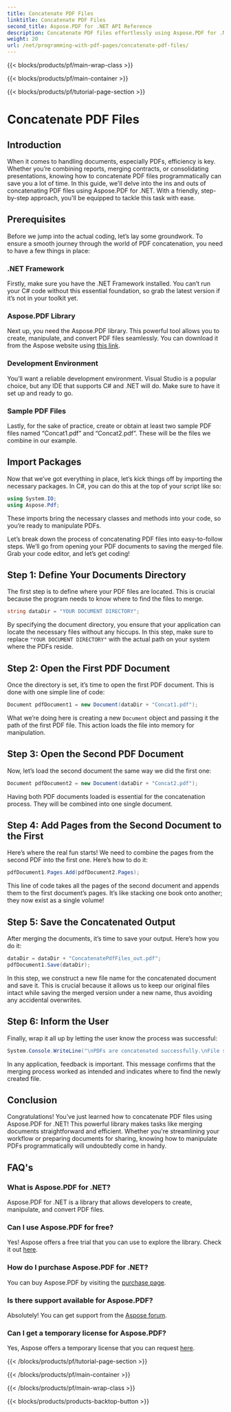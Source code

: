 ```yaml
---
title: Concatenate PDF Files
linktitle: Concatenate PDF Files
second_title: Aspose.PDF for .NET API Reference
description: Concatenate PDF files effortlessly using Aspose.PDF for .NET with this comprehensive step-by-step guide.
weight: 20
url: /net/programming-with-pdf-pages/concatenate-pdf-files/
---
```


{{< blocks/products/pf/main-wrap-class >}}

{{< blocks/products/pf/main-container >}}

{{< blocks/products/pf/tutorial-page-section >}}

# Concatenate PDF Files

## Introduction

When it comes to handling documents, especially PDFs, efficiency is key. Whether you’re combining reports, merging contracts, or consolidating presentations, knowing how to concatenate PDF files programmatically can save you a lot of time. In this guide, we'll delve into the ins and outs of concatenating PDF files using Aspose.PDF for .NET. With a friendly, step-by-step approach, you'll be equipped to tackle this task with ease.

## Prerequisites

Before we jump into the actual coding, let’s lay some groundwork. To ensure a smooth journey through the world of PDF concatenation, you need to have a few things in place:

### .NET Framework

Firstly, make sure you have the .NET Framework installed. You can’t run your C# code without this essential foundation, so grab the latest version if it’s not in your toolkit yet.

### Aspose.PDF Library

Next up, you need the Aspose.PDF library. This powerful tool allows you to create, manipulate, and convert PDF files seamlessly. You can download it from the Aspose website using [this link](https://releases.aspose.com/pdf/net/).

### Development Environment

You’ll want a reliable development environment. Visual Studio is a popular choice, but any IDE that supports C# and .NET will do. Make sure to have it set up and ready to go.

### Sample PDF Files

Lastly, for the sake of practice, create or obtain at least two sample PDF files named “Concat1.pdf” and “Concat2.pdf”. These will be the files we combine in our example.

## Import Packages

Now that we’ve got everything in place, let’s kick things off by importing the necessary packages. In C#, you can do this at the top of your script like so:

```csharp
using System.IO;
using Aspose.Pdf;
```

These imports bring the necessary classes and methods into your code, so you’re ready to manipulate PDFs.

Let’s break down the process of concatenating PDF files into easy-to-follow steps. We’ll go from opening your PDF documents to saving the merged file. Grab your code editor, and let’s get coding!

## Step 1: Define Your Documents Directory

The first step is to define where your PDF files are located. This is crucial because the program needs to know where to find the files to merge.

```csharp
string dataDir = "YOUR DOCUMENT DIRECTORY";
```

By specifying the document directory, you ensure that your application can locate the necessary files without any hiccups. In this step, make sure to replace `"YOUR DOCUMENT DIRECTORY"` with the actual path on your system where the PDFs reside.

## Step 2: Open the First PDF Document

Once the directory is set, it’s time to open the first PDF document. This is done with one simple line of code:

```csharp
Document pdfDocument1 = new Document(dataDir + "Concat1.pdf");
```

What we’re doing here is creating a new `Document` object and passing it the path of the first PDF file. This action loads the file into memory for manipulation.

## Step 3: Open the Second PDF Document

Now, let’s load the second document the same way we did the first one:

```csharp
Document pdfDocument2 = new Document(dataDir + "Concat2.pdf");
```

Having both PDF documents loaded is essential for the concatenation process. They will be combined into one single document.

## Step 4: Add Pages from the Second Document to the First

Here’s where the real fun starts! We need to combine the pages from the second PDF into the first one. Here’s how to do it:

```csharp
pdfDocument1.Pages.Add(pdfDocument2.Pages);
```

This line of code takes all the pages of the second document and appends them to the first document’s pages. It’s like stacking one book onto another; they now exist as a single volume!

## Step 5: Save the Concatenated Output

After merging the documents, it’s time to save your output. Here’s how you do it:

```csharp
dataDir = dataDir + "ConcatenatePdfFiles_out.pdf";
pdfDocument1.Save(dataDir);
```

In this step, we construct a new file name for the concatenated document and save it. This is crucial because it allows us to keep our original files intact while saving the merged version under a new name, thus avoiding any accidental overwrites.

## Step 6: Inform the User

Finally, wrap it all up by letting the user know the process was successful:

```csharp
System.Console.WriteLine("\nPDFs are concatenated successfully.\nFile saved at " + dataDir);
```

In any application, feedback is important. This message confirms that the merging process worked as intended and indicates where to find the newly created file.

## Conclusion

Congratulations! You’ve just learned how to concatenate PDF files using Aspose.PDF for .NET! This powerful library makes tasks like merging documents straightforward and efficient. Whether you're streamlining your workflow or preparing documents for sharing, knowing how to manipulate PDFs programmatically will undoubtedly come in handy.


## FAQ's

### What is Aspose.PDF for .NET?  
Aspose.PDF for .NET is a library that allows developers to create, manipulate, and convert PDF files.

### Can I use Aspose.PDF for free?  
Yes! Aspose offers a free trial that you can use to explore the library. Check it out [here](https://releases.aspose.com/).

### How do I purchase Aspose.PDF for .NET?  
You can buy Aspose.PDF by visiting the [purchase page](https://purchase.aspose.com/buy).

### Is there support available for Aspose.PDF?  
Absolutely! You can get support from the [Aspose forum](https://forum.aspose.com/c/pdf/10).

### Can I get a temporary license for Aspose.PDF?  
Yes, Aspose offers a temporary license that you can request [here](https://purchase.aspose.com/temporary-license/).

{{< /blocks/products/pf/tutorial-page-section >}}

{{< /blocks/products/pf/main-container >}}

{{< /blocks/products/pf/main-wrap-class >}}

{{< blocks/products/products-backtop-button >}}
